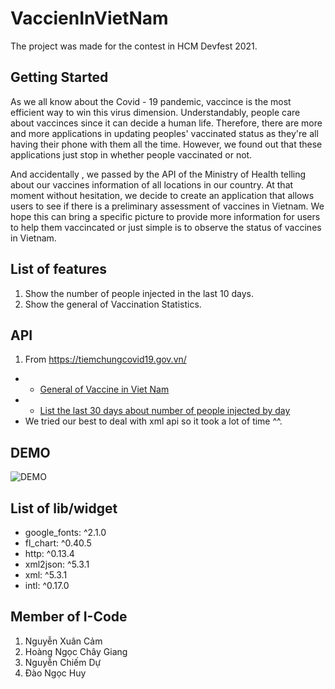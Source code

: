# VaccienInVietNam

The project was made for the contest in HCM Devfest 2021.

## Getting Started
As we all know about the Covid - 19 pandemic, vaccince is the most efficient way to win this virus dimension. Understandably, people care about vaccinces since it can decide a human life. Therefore, there are more and more applications in updating peoples' vaccinated status as they're all having their phone with them all the time. However, we found out that these applications just stop in whether people vaccinated or not. 

And accidentally , we passed by the API of the Ministry of Health telling about our vaccines information of all locations in our country. At that moment without hesitation, we decide to create an application that allows users to see if there is a preliminary assessment of vaccines in Vietnam. We hope this can bring a specific picture to provide more information for users to help them vaccincated or just simple is to observe the status of vaccines in Vietnam.

## List of features
1. Show the number of people injected in the last 10 days.
2. Show the general of Vaccination Statistics.

## API
1. From https://tiemchungcovid19.gov.vn/
  - - [General of Vaccine in Viet Nam](https://tiemchungcovid19.gov.vn/api/public/dashboard/vaccination-statistics/get-detail-latest)
  - - [List the last 30 days about number of people injected by day](https://tiemchungcovid19.gov.vn/api/public/dashboard/injection-statistics/by-days)
  - We tried our best to deal with xml api so it took a lot of time ^^.
## DEMO
![DEMO](https://im2.ezgif.com/tmp/ezgif-2-c33c46500315.gif)



## List of lib/widget
  - google_fonts: ^2.1.0
  - fl_chart: ^0.40.5
  - http: ^0.13.4
  - xml2json: ^5.3.1
  - xml: ^5.3.1
  - intl: ^0.17.0
## Member of I-Code
1. Nguyễn Xuân Cảm
2. Hoàng Ngọc Chây Giang
3. Nguyễn Chiếm Dự
4. Đào Ngọc Huy
